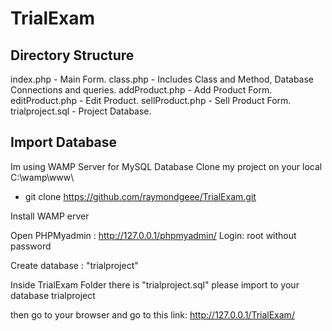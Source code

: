 # TrialExam

Directory Structure
-------------------
index.php           - Main Form.
class.php           - Includes Class and Method, Database Connections and queries.
addProduct.php      - Add Product Form.
editProduct.php     - Edit Product.
sellProduct.php     - Sell Product Form.
trialproject.sql    - Project Database.


Import Database
----------------------------------------------------------------------------------
Im using WAMP Server for MySQL Database
Clone my project on your local C:\\wamp\www\
  
 - git clone https://github.com/raymondgeee/TrialExam.git
 
Install WAMP erver

Open PHPMyadmin : http://127.0.0.1/phpmyadmin/
Login: root without password

Create database : "trialproject"

Inside TrialExam Folder there is "trialproject.sql" please import to your database trialproject

then go to your browser and go to this link: http://127.0.0.1/TrialExam/
